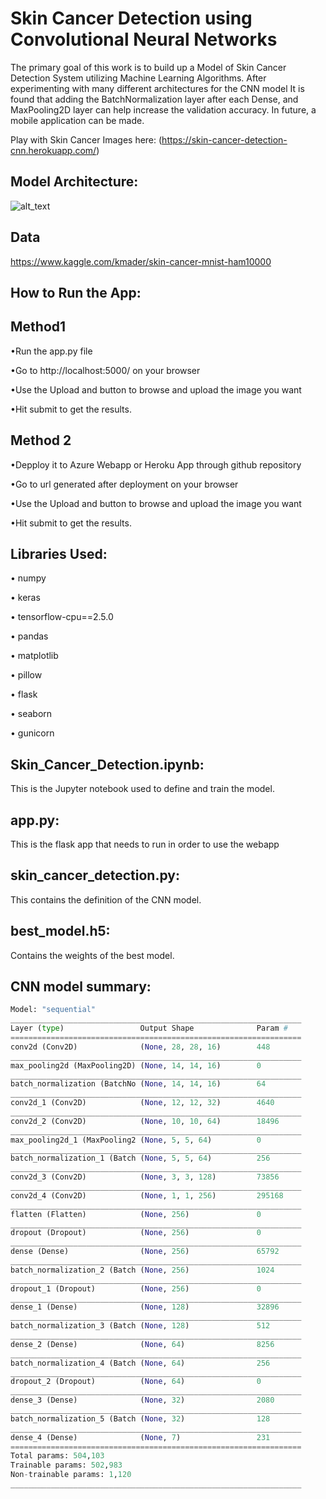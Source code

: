 # Skin Cancer Detection using Convolutional Neural Networks

The primary goal of this work is to build up a Model of Skin Cancer Detection System utilizing Machine Learning Algorithms. After experimenting with many different architectures for the CNN model It is found that adding the BatchNormalization layer after each Dense, and MaxPooling2D layer can help increase the validation accuracy. In future, a mobile application can be made.

Play with Skin Cancer Images here: (https://skin-cancer-detection-cnn.herokuapp.com/)

## Model Architecture:

![alt_text](https://github.com/charanhu/Skin-Cancer-Detection-MNIST/blob/main/model_architecture.png)

## Data

https://www.kaggle.com/kmader/skin-cancer-mnist-ham10000


## How to Run the App:

## Method1
•Run the app.py file

•Go to http://localhost:5000/ on your browser

•Use the Upload and button to browse and upload the image you want

•Hit submit to get the results.

## Method 2
•Depploy it to Azure Webapp or Heroku App through github repository

•Go to url generated after deployment on your browser

•Use the Upload and button to browse and upload the image you want

•Hit submit to get the results.



## Libraries Used: 

• numpy

• keras

• tensorflow-cpu==2.5.0

• pandas

• matplotlib

• pillow

• flask

• seaborn

• gunicorn

## Skin_Cancer_Detection.ipynb:
This is the Jupyter notebook used to define and train the model.

## app.py:
This is the flask app that needs to run in order to use the webapp

## skin_cancer_detection.py:
This contains the definition of the CNN model.

## best_model.h5:
Contains the weights of the best model.

## CNN model summary:

```python
Model: "sequential"
_________________________________________________________________
Layer (type)                 Output Shape              Param #   
=================================================================
conv2d (Conv2D)              (None, 28, 28, 16)        448       
_________________________________________________________________
max_pooling2d (MaxPooling2D) (None, 14, 14, 16)        0         
_________________________________________________________________
batch_normalization (BatchNo (None, 14, 14, 16)        64        
_________________________________________________________________
conv2d_1 (Conv2D)            (None, 12, 12, 32)        4640      
_________________________________________________________________
conv2d_2 (Conv2D)            (None, 10, 10, 64)        18496     
_________________________________________________________________
max_pooling2d_1 (MaxPooling2 (None, 5, 5, 64)          0         
_________________________________________________________________
batch_normalization_1 (Batch (None, 5, 5, 64)          256       
_________________________________________________________________
conv2d_3 (Conv2D)            (None, 3, 3, 128)         73856     
_________________________________________________________________
conv2d_4 (Conv2D)            (None, 1, 1, 256)         295168    
_________________________________________________________________
flatten (Flatten)            (None, 256)               0         
_________________________________________________________________
dropout (Dropout)            (None, 256)               0         
_________________________________________________________________
dense (Dense)                (None, 256)               65792     
_________________________________________________________________
batch_normalization_2 (Batch (None, 256)               1024      
_________________________________________________________________
dropout_1 (Dropout)          (None, 256)               0         
_________________________________________________________________
dense_1 (Dense)              (None, 128)               32896     
_________________________________________________________________
batch_normalization_3 (Batch (None, 128)               512       
_________________________________________________________________
dense_2 (Dense)              (None, 64)                8256      
_________________________________________________________________
batch_normalization_4 (Batch (None, 64)                256       
_________________________________________________________________
dropout_2 (Dropout)          (None, 64)                0         
_________________________________________________________________
dense_3 (Dense)              (None, 32)                2080      
_________________________________________________________________
batch_normalization_5 (Batch (None, 32)                128       
_________________________________________________________________
dense_4 (Dense)              (None, 7)                 231       
=================================================================
Total params: 504,103
Trainable params: 502,983
Non-trainable params: 1,120
_________________________________________________________________
```

